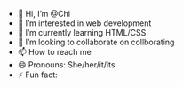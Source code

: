- 👋 Hi, I’m @Chi
- 👀 I’m interested in web development
- 🌱 I’m currently learning HTML/CSS
- 💞️ I’m looking to collaborate on collborating
- 📫 How to reach me 
- 😄 Pronouns: She/her/it/its
- ⚡ Fun fact: 

<!---
ChiW0/ChiW0 is a ✨ special ✨ repository because its `README.md` (this file) appears on your GitHub profile.
You can click the Preview link to take a look at your changes.
--->
